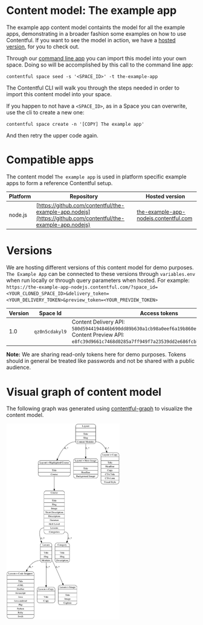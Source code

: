 Content model: The example app
================================

The example app content model containts the model for all the example apps, demonstrating in a broader fashion some examples on how to use
Contentful. If you want to see the model in action, we have a [hosted version](https://the-example-app-nodejs.contentful.com/), for you
to check out.

Through our [command line app](https://github.com/contentful/contentful-cli) you can import this model into your own space. Doing so will be
accomplished by this call to the command line app:

```
contentful space seed -s '<SPACE_ID>' -t the-example-app
```

The Contentful CLI will walk you through the steps needed in order to import this content model into your space.

If you happen to not have a `<SPACE_ID>`, as in a Space you can overwrite, use the cli to create a new one:

```
contentful space create -n '[COPY] The example app'
```

And then retry the upper code again.



Compatible apps
==========

The content model `The example app` is used in platform specific example apps to form a reference Contentful setup.

| Platform  | Repository | Hosted version |
| - | - | - |
| node.js | [https://github.com/contentful/the-example-app.nodejs](https://github.com/contentful/the-example-app.nodejs) | [the-example-app-nodejs.contentful.com](the-example-app-nodejs.contentful.com) |


Versions
========

We are hosting different versions of this content model for demo purposes. `The Example App` can be connected to these versions through `variables.env` when run locally or through query parameters when hosted. For example: `https://the-example-app-nodejs.contentful.com/?space_id=<YOUR_CLONED_SPACE_ID>&delivery_token=<YOUR_DELIVERY_TOKEN>&preview_token=<YOUR_PREVIEW_TOKEN>`

| Version  | Space Id | Access tokens |
| - | - | - |
| 1.0 | `qz0n5cdakyl9` | Content Delivery API: `580d5944194846b690dd89b630a1cb98a0eef6a19b860ef71efc37ee8076ddb8`, Content Preview API: `e8fc39d9661c7468d0285a7ff949f7a23539dd2e686fcb7bd84dc01b392d698b` |

**Note:** We are sharing read-only tokens here for demo purposes. Tokens should in general be treated like passwords and not be shared with a public audience.

Visual graph of content model
=============================
The following graph was generated using [contentful-graph](https://www.npmjs.com/package/contentful-graph) to visualize the content model.

<img src="the-example-app-space-v1.png" width="300" />
